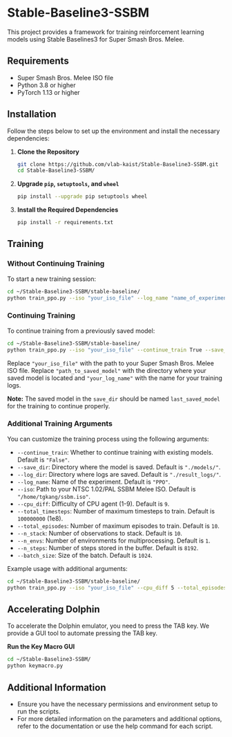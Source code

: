 # Stable-Baseline3-SSBM

This project provides a framework for training reinforcement learning models using Stable Baselines3 for Super Smash Bros. Melee.

## Requirements

- Super Smash Bros. Melee ISO file
- Python 3.8 or higher
- PyTorch 1.13 or higher

## Installation

Follow the steps below to set up the environment and install the necessary dependencies:

1. **Clone the Repository**

    ```bash
    git clone https://github.com/vlab-kaist/Stable-Baseline3-SSBM.git
    cd Stable-Baseline3-SSBM/
    ```

2. **Upgrade `pip`, `setuptools`, and `wheel`**

    ```bash
    pip install --upgrade pip setuptools wheel
    ```

3. **Install the Required Dependencies**

    ```bash
    pip install -r requirements.txt
    ```

## Training

### Without Continuing Training

To start a new training session:

```bash
cd ~/Stable-Baseline3-SSBM/stable-baseline/
python train_ppo.py --iso "your_iso_file" --log_name "name_of_experiment" --save_dir "where to save model"
```

### Continuing Training

To continue training from a previously saved model:

```bash
cd ~/Stable-Baseline3-SSBM/stable-baseline/
python train_ppo.py --iso "your_iso_file" --continue_train True --save_dir "prev path_to_saved_model" --log_name "prev_log_name"
```

Replace `"your_iso_file"` with the path to your Super Smash Bros. Melee ISO file. Replace `"path_to_saved_model"` with the directory where your saved model is located and `"your_log_name"` with the name for your training logs.

**Note:** The saved model in the `save_dir` should be named `last_saved_model` for the training to continue properly.

### Additional Training Arguments

You can customize the training process using the following arguments:

- `--continue_train`: Whether to continue training with existing models. Default is `"False"`.
- `--save_dir`: Directory where the model is saved. Default is `"./models/"`.
- `--log_dir`: Directory where logs are saved. Default is `"./result_logs/"`.
- `--log_name`: Name of the experiment. Default is `"PPO"`.
- `--iso`: Path to your NTSC 1.02/PAL SSBM Melee ISO. Default is `"/home/tgkang/ssbm.iso"`.
- `--cpu_diff`: Difficulty of CPU agent (1-9). Default is `9`.
- `--total_timesteps`: Number of maximum timesteps to train. Default is `100000000` (1e8).
- `--total_episodes`: Number of maximum episodes to train. Default is `10`.
- `--n_stack`: Number of observations to stack. Default is `10`.
- `--n_envs`: Number of environments for multiprocessing. Default is `1`.
- `--n_steps`: Number of steps stored in the buffer. Default is `8192`.
- `--batch_size`: Size of the batch. Default is `1024`.

Example usage with additional arguments:

```bash
cd ~/Stable-Baseline3-SSBM/stable-baseline/
python train_ppo.py --iso "your_iso_file" --cpu_diff 5 --total_episodes 100 --log_name "MyExperiment"
```

## Accelerating Dolphin

To accelerate the Dolphin emulator, you need to press the TAB key. We provide a GUI tool to automate pressing the TAB key.

**Run the Key Macro GUI**

```bash
cd ~/Stable-Baseline3-SSBM/
python keymacro.py
```

## Additional Information

- Ensure you have the necessary permissions and environment setup to run the scripts.
- For more detailed information on the parameters and additional options, refer to the documentation or use the help command for each script.
